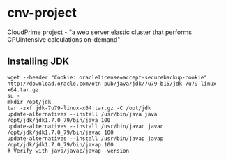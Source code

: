 # cnv-project
CloudPrime project - "a web server elastic cluster that performs CPUintensive calculations on-demand"

## Installing JDK
```
wget --header "Cookie: oraclelicense=accept-securebackup-cookie" http://download.oracle.com/otn-pub/java/jdk/7u79-b15/jdk-7u79-linux-x64.tar.gz
su - 
mkdir /opt/jdk
tar -zxf jdk-7u79-linux-x64.tar.gz -C /opt/jdk
update-alternatives --install /usr/bin/java java /opt/jdk/jdk1.7.0_79/bin/java 100
update-alternatives --install /usr/bin/javac javac /opt/jdk/jdk1.7.0_79/bin/javac 100
update-alternatives --install /usr/bin/javap javap /opt/jdk/jdk1.7.0_79/bin/javap 100
# Verify with java/javac/javap -version
```
